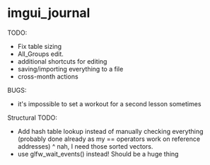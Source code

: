 # imgui_journal

TODO:
- Fix table sizing
- All_Groups edit.
- additional shortcuts for editing
- saving/importing everything to a file
- cross-month actions

BUGS:
- it's impossible to set a workout for a second lesson sometimes

Structural TODO:
- Add hash table lookup instead of manually checking everything (probably done already as my == operators work on reference addresses)
^ nah, I need those sorted vectors.
- use glfw_wait_events() instead! Should be a huge thing 